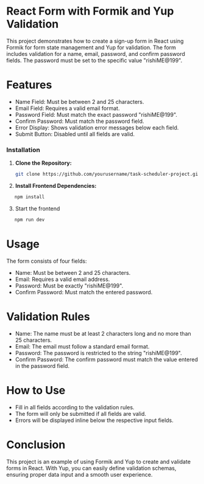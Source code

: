 # React Form with Formik and Yup Validation

This project demonstrates how to create a sign-up form in React using Formik for form state management and Yup for validation. The form includes validation for a name, email, password, and confirm password fields. The password must be set to the specific value "rishiME@199".

# Features

- Name Field: Must be between 2 and 25 characters.
- Email Field: Requires a valid email format.
- Password Field: Must match the exact password "rishiME@199".
- Confirm Password: Must match the password field.
- Error Display: Shows validation error messages below each field.
- Submit Button: Disabled until all fields are valid.


### Installation

1. **Clone the Repository:**

   ```bash
   git clone https://github.com/yourusername/task-scheduler-project.git

  2. **Install Frontend Dependencies:**
 ```bash
    npm install
```
  3. Start the frontend
  ```bash
     npm run dev
   ```

 # Usage
 The form consists of four fields:
 - Name: Must be between 2 and 25 characters.
 - Email: Requires a valid email address.
 - Password: Must be exactly "rishiME@199".
 - Confirm Password: Must match the entered password.
 
# Validation Rules
- Name: The name must be at least 2 characters long and no more than 25 characters.
- Email: The email must follow a standard email format.
- Password: The password is restricted to the string "rishiME@199".
- Confirm Password: The confirm password must match the value entered in the password field.

# How to Use
- Fill in all fields according to the validation rules.
- The form will only be submitted if all fields are valid.
- Errors will be displayed inline below the respective input fields.

# Conclusion
This project is an example of using Formik and Yup to create and validate forms in React. With Yup, you can easily define validation schemas, ensuring proper data input and a smooth user experience. 

